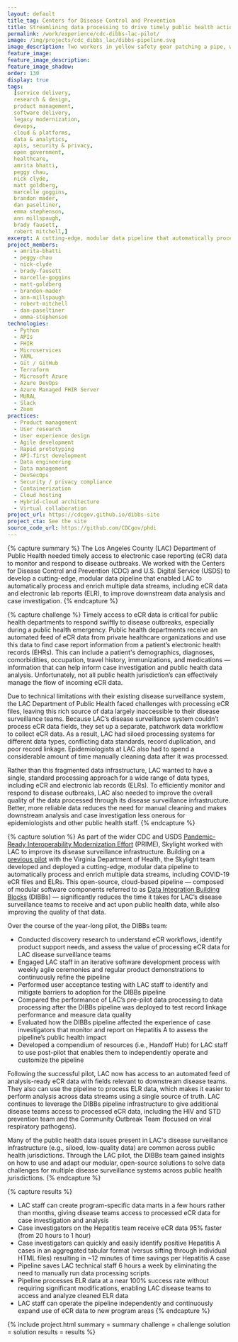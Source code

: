 ```yaml
---
layout: default
title_tag: Centers for Disease Control and Prevention
title: Streamlining data processing to drive timely public health action
permalink: /work/experience/cdc-dibbs-lac-pilot/
image: /img/projects/cdc_dibbs_lac/dibbs-pipeline.svg
image_description: Two workers in yellow safety gear patching a pipe, which is connected to a computer atop a desk. A person is working at the computer. 
feature_image:
feature_image_description:
feature_image_shadow:
order: 130
display: true
tags:
  [service delivery,
  research & design,
  product management,
  software delivery,
  legacy modernization,
  devops,
  cloud & platforms,
  data & analytics,
  apis, security & privacy,
  open government,
  healthcare,
  amrita bhatti,
  peggy chau,
  nick clyde,
  matt goldberg,
  marcelle goggins,
  brandon mader,
  dan paseltiner,
  emma stephenson,
  ann millspaugh,
  brady fausett,
  robert mitchell,]
excerpt: A cutting-edge, modular data pipeline that automatically processes and enriches multiple data streams, including electronic case reporting (eCR) data and electronic lab reports (ELR), to improve data quality, disease monitoring, and case investigation.
project_members:
  - amrita-bhatti
  - peggy-chau
  - nick-clyde
  - brady-fausett
  - marcelle-goggins
  - matt-goldberg
  - brandon-mader
  - ann-millspaugh
  - robert-mitchell
  - dan-paseltiner
  - emma-stephenson
technologies:
  - Python
  - APIs
  - FHIR
  - Microservices
  - YAML
  - Git / GitHub
  - Terraform
  - Microsoft Azure
  - Azure DevOps
  - Azure Managed FHIR Server
  - MURAL
  - Slack
  - Zoom
practices:
  - Product management
  - User research
  - User experience design
  - Agile development
  - Rapid prototyping
  - API-first development
  - Data engineering
  - Data management
  - DevSecOps
  - Security / privacy compliance
  - Containerization
  - Cloud hosting
  - Hybrid-cloud architecture
  - Virtual collaboration
project_url: https://cdcgov.github.io/dibbs-site 
project_cta: See the site
source_code_url: https://github.com/CDCgov/phdi
---
```


{% capture summary %}
The Los Angeles County (LAC) Department of Public Health needed timely access to electronic case reporting (eCR) data to monitor and respond to disease outbreaks. We worked with the Centers for Disease Control and Prevention (CDC) and U.S. Digital Service (USDS) to develop a cutting-edge, modular data pipeline that enabled LAC to automatically process and enrich multiple data streams, including eCR data and electronic lab reports (ELR), to improve downstream data analysis and case investigation.
{% endcapture %}

{% capture challenge %}
Timely access to eCR data is critical for public health departments to respond swiftly to disease outbreaks, especially during a public health emergency. 
Public health departments receive an automated feed of eCR data from private healthcare organizations and use this data to find case report information from a patient’s electronic health records (EHRs). 
This can include a patient's demographics, diagnoses, comorbidities, occupation, travel history, immunizations, and medications — information that can help inform case investigation and public health data analysis. 
Unfortunately, not all public health jurisdiction’s can effectively manage the flow of incoming eCR data. 

Due to technical limitations with their existing disease surveillance system, the LAC Department of Public Health faced challenges with processing eCR files, leaving this rich source of data largely inaccessible to their disease surveillance teams. 
Because LAC’s disease surveillance system couldn’t process eCR data fields, they set up a separate, patchwork data workflow to collect eCR data. As a result, LAC had siloed processing systems for different data types, conflicting data standards, record duplication, and poor record linkage. 
Epidemiologists at LAC also had to spend a considerable amount of time manually cleaning data after it was processed.

Rather than this fragmented data infrastructure, LAC wanted to have a single, standard processing approach for a wide range of data types, including eCR and electronic lab records (ELRs). 
To efficiently monitor and respond to disease outbreaks, LAC also needed to improve the overall quality of the data processed through its disease surveillance infrastructure. 
Better, more reliable data reduces the need for manual cleaning and makes downstream analysis and case investigation less onerous for epidemiologists and other public health staff.
{% endcapture %}

{% capture solution %}
As part of the wider CDC and USDS [Pandemic-Ready Interoperability Modernization Effort](https://www.cdc.gov/surveillance/data-modernization/partnerships/usds-innovation.html) (PRIME), 
Skylight worked with LAC to improve its disease surveillance infrastructure. Building on a [previous pilot](/work/experience/cdc-dibbs-vdh-pilot/) with the 
Virginia Department of Health, the Skylight team developed and deployed a cutting-edge, modular data pipeline to automatically process and enrich multiple data streams, 
including COVID-19 eCR files and ELRs. This open-source, cloud-based pipeline — composed of modular software components referred to as [Data Integration Building Blocks](work/experience/cdc-dibbs/) (DIBBs) — significantly 
reduces the time it takes for LAC’s disease surveillance teams to receive and act upon public health data, while also improving the quality of that data. 

Over the course of the year-long pilot, the DIBBs team:

- Conducted discovery research to understand eCR workflows, identify product support needs, and assess the value of processing eCR data for LAC disease surveillance teams
- Engaged LAC staff in an iterative software development process with weekly agile ceremonies and regular product demonstrations to continuously refine the pipeline 
- Performed user acceptance testing with LAC staff to identify and mitigate barriers to adoption for the DIBBs pipeline
- Compared the performance of LAC’s pre-pilot data processing to data processing after the DIBBs pipeline was deployed to test record linkage performance and measure data quality
- Evaluated how the DIBBs pipeline affected the experience of case investigators that monitor and report on Hepatitis A to assess the pipeline’s public health impact
- Developed a compendium of resources (i.e., Handoff Hub) for LAC staff to use post-pilot that enables them to independently operate and customize the pipeline 

Following the successful pilot, LAC now has access to an automated feed of analysis-ready eCR data with fields relevant to downstream disease teams. They also can use the pipeline to 
process ELR data, which makes it easier to perform analysis across data streams using a single source of truth. LAC continues to leverage the DIBBs pipeline infrastructure to give 
additional disease teams access to processed eCR data, including the HIV and STD prevention team and the Community Outbreak Team (focused on viral respiratory pathogens).

Many of the public health data issues present in LAC's disease surveillance infrastructure (e.g., siloed, low-quality data) are common across public health jurisdictions. 
Through the LAC pilot, the DIBBs team gained insights on how to use and adapt our modular, open-source solutions to solve data challenges for multiple disease surveillance systems across public health jurisdictions.
{% endcapture %}

{% capture results %}
- LAC staff can create program-specific data marts in a few hours rather than months, giving disease teams access to processed eCR data for case investigation and analysis 
- Case investigators on the Hepatitis team receive eCR data 95% faster (from 20 hours to 1 hour) 
- Case investigators can quickly and easily identify positive Hepatitis A cases in an aggregated tabular format (versus sifting through individual HTML files) resulting in ~12 minutes of time savings per Hepatitis A case
- Pipeline saves LAC technical staff 6 hours a week by eliminating the need to manually run data processing scripts
- Pipeline processes ELR data at a near 100% success rate without requiring significant modifications, enabling LAC disease teams to access and analyze cleaned ELR data 
- LAC staff can operate the pipeline independently and continuously expand use of eCR data to new program areas
{% endcapture %}

{% include project.html
  summary = summary
  challenge = challenge
  solution = solution
  results = results
%}
